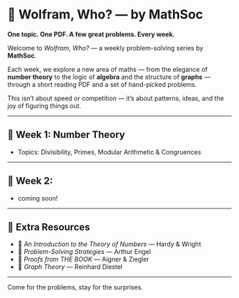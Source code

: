 
# 🧮 Wolfram, Who? — by MathSoc

**One topic. One PDF. A few great problems. Every week.**

Welcome to *Wolfram, Who?* — a weekly problem-solving series by **MathSoc**.

Each week, we explore a new area of maths — from the elegance of **number theory** to the logic of **algebra** and the structure of **graphs** — through a short reading PDF and a set of hand-picked problems.

This isn’t about speed or competition — it’s about patterns, ideas, and the joy of figuring things out.

---

## 📅 Week 1: Number Theory

- Topics: Divisibility, Primes, Modular Arithmetic & Congruences  


---
## 📅 Week 2: 
- coming soon!

---
## 🧰 Extra Resources

- 📘 *An Introduction to the Theory of Numbers* — Hardy & Wright  
- 📘 *Problem-Solving Strategies* — Arthur Engel  
- 📘 *Proofs from THE BOOK* — Aigner & Ziegler  
- 📘 *Graph Theory* — Reinhard Diestel 
---

Come for the problems, stay for the surprises.

